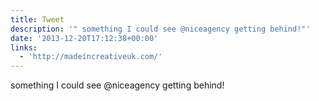 ```yaml
---
title: Tweet
description: '" something I could see @niceagency getting behind!"'
date: '2013-12-20T17:12:38+00:00'
links:
  - 'http://madeincreativeuk.com/'
---
```

 something I could see @niceagency getting behind!
